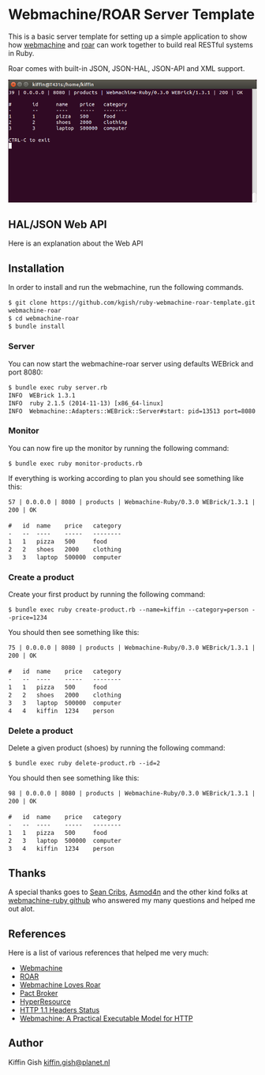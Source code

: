 # Webmachine/ROAR Server Template

This is a basic server template for setting up a simple application to show how 
[webmachine](https://github.com/seancribbs/webmachine-ruby) and [roar](https://github.com/apotonick/roar)
can work together to build real RESTful systems in Ruby.

Roar comes with built-in JSON, JSON-HAL, JSON-API and XML support.

![](images/screenshot-monitor.png?raw=true)

## HAL/JSON Web API

Here is an explanation about the Web API

## Installation

In order to install and run the webmachine, run the following commands.

    $ git clone https://github.com/kgish/ruby-webmachine-roar-template.git webmachine-roar
    $ cd webmachine-roar
    $ bundle install

### Server

You can now start the webmachine-roar server using defaults WEBrick and port 8080:

    $ bundle exec ruby server.rb
    INFO  WEBrick 1.3.1
    INFO  ruby 2.1.5 (2014-11-13) [x86_64-linux]
    INFO  Webmachine::Adapters::WEBrick::Server#start: pid=13513 port=8080

### Monitor

You can now fire up the monitor by running the following command:

    $ bundle exec ruby monitor-products.rb

If everything is working according to plan you should see something like this:

    57 | 0.0.0.0 | 8080 | products | Webmachine-Ruby/0.3.0 WEBrick/1.3.1 | 200 | OK

    #	id	name	price	category
    -	--	----	-----	--------
    1	1	pizza	500	    food
    2	2	shoes	2000	clothing
    3	3	laptop	500000	computer

### Create a product

Create your first product by running the following command:

    $ bundle exec ruby create-product.rb --name=kiffin --category=person --price=1234

You should then see something like this:

    75 | 0.0.0.0 | 8080 | products | Webmachine-Ruby/0.3.0 WEBrick/1.3.1 | 200 | OK

    #	id	name	price	category
    -	--	----	-----	--------
    1	1	pizza	500	    food
    2	2	shoes	2000	clothing
    3	3	laptop	500000	computer
    4	4	kiffin	1234	person

### Delete a product

Delete a given product (shoes) by running the following command:

    $ bundle exec ruby delete-product.rb --id=2

You should then see something like this:

    98 | 0.0.0.0 | 8080 | products | Webmachine-Ruby/0.3.0 WEBrick/1.3.1 | 200 | OK

    #	id	name	price	category
    -	--	----	-----	--------
    1	1	pizza	500	    food
    2	3	laptop	500000	computer
    3	4	kiffin	1234	person

## Thanks

A special thanks goes to [Sean Cribs](https://github.com/seancribbs), [Asmod4n](https://github.com/Asmod4n) and the
other kind folks at [webmachine-ruby github](https://github.com/seancribbs/webmachine-ruby) who answered my many
questions and helped me out alot.

## References

Here is a list of various references that helped me very much:

* [Webmachine](https://github.com/seancribbs/webmachine-ruby)
* [ROAR](https://github.com/apotonick/roar)
* [Webmachine Loves Roar](https://github.com/apotonick/webmachinelovesroar)
* [Pact Broker](https://github.com/bethesque/pact_broker)
* [HyperResource](https://github.com/gamache/hyperresource)
* [HTTP 1.1 Headers Status](http://upload.wikimedia.org/wikipedia/commons/8/88/Http-headers-status.png)
* [Webmachine: A Practical Executable Model for HTTP](http://www.infoq.com/presentations/Webmachine-A-Practical-Executable-Model-for-HTTP)

## Author

Kiffin Gish <kiffin.gish@planet.nl>

